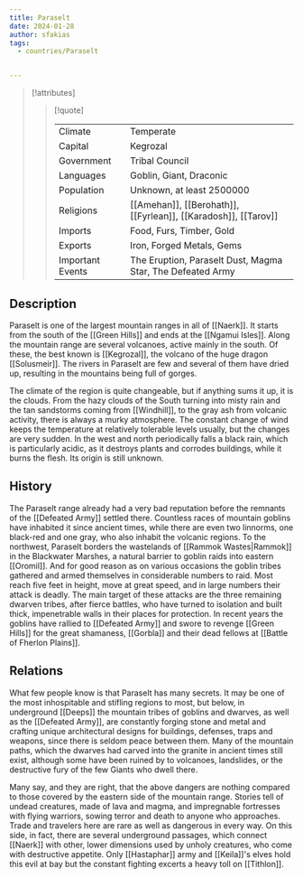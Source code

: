 ```yaml
---
title: Paraselt
date: 2024-01-28
author: sfakias
tags:
  - countries/Paraselt


---
```

> [!attributes]
> 
> > [!quote]
> >
> > | | |
> > | --- | --- |
> > | Climate | Temperate |
> > | Capital | Kegrozal |
> > | Government | Tribal Council |
> > | Languages | Goblin, Giant, Draconic |
> > | Population | Unknown, at least 2500000 |
> > | Religions | [[Amehan]], [[Berohath]], [[Fyrlean]], [[Karadosh]], [[Tarov]] |
> > | Imports | Food, Furs, Timber, Gold |
> > | Exports | Iron, Forged Metals, Gems |
> > | Important Events | The Eruption, Paraselt Dust, Magma Star, The Defeated Army |

## Description

Paraselt is one of the largest mountain ranges in all of [[Naerk]]. It starts from the south of the [[Green Hills]] and ends at the [[Ngamui Isles]]. Along the mountain range are several volcanoes, active mainly in the south. Of these, the best known is [[Kegrozal]], the volcano of the huge dragon [[Solusmeir]]. The rivers in Paraselt are few and several of them have dried up, resulting in the mountains being full of gorges.

The climate of the region is quite changeable, but if anything sums it up, it is the clouds. From the hazy clouds of the South turning into misty rain and the tan sandstorms coming from [[Windhill]], to the gray ash from volcanic activity, there is always a murky atmosphere. The constant change of wind keeps the temperature at relatively tolerable levels usually, but the changes are very sudden. In the west and north periodically falls a black rain, which is particularly acidic, as it destroys plants and corrodes buildings, while it burns the flesh. Its origin is still unknown.

## History

The Paraselt range already had a very bad reputation before the remnants of the [[Defeated Army]] settled there. Countless races of mountain goblins have inhabited it since ancient times, while there are even two linnorms, one black-red and one gray, who also inhabit the volcanic regions. To the northwest, Paraselt borders the wastelands of [[Rammok Wastes|Rammok]] in the Blackwater Marshes, a natural barrier to goblin raids into eastern [[Oromil]]. And for good reason as on various occasions the goblin tribes gathered and armed themselves in considerable numbers to raid. Most reach five feet in height, move at great speed, and in large numbers their attack is deadly. The main target of these attacks are the three remaining dwarven tribes, after fierce battles, who have turned to isolation and built thick, impenetrable walls in their places for protection. In recent years the goblins have rallied to [[Defeated Army]] and swore to revenge [[Green Hills]] for the great shamaness, [[Gorbla]] and their dead fellows at [[Battle of Fherlon Plains]].

## Relations

What few people know is that Paraselt has many secrets. It may be one of the most inhospitable and stifling regions to most, but below, in underground [[Deeps]] the mountain tribes of goblins and dwarves, as well as the [[Defeated Army]], are constantly forging stone and metal and crafting unique architectural designs for buildings, defenses, traps and weapons, since there is seldom peace between them. Many of the mountain paths, which the dwarves had carved into the granite in ancient times still exist, although some have been ruined by to volcanoes, landslides, or the destructive fury of the few Giants who dwell there.

Many say, and they are right, that the above dangers are nothing compared to those covered by the eastern side of the mountain range. Stories tell of undead creatures, made of lava and magma, and impregnable fortresses with flying warriors, sowing terror and death to anyone who approaches. Trade and travelers here are rare as well as dangerous in every way. On this side, in fact, there are several underground passages, which connect [[Naerk]] with other, lower dimensions used by unholy creatures, who come with destructive appetite. Only [[Hastaphar]] army and [[Keila]]'s elves hold this evil at bay but the constant fighting excerts a heavy toll on [[Tithlon]].